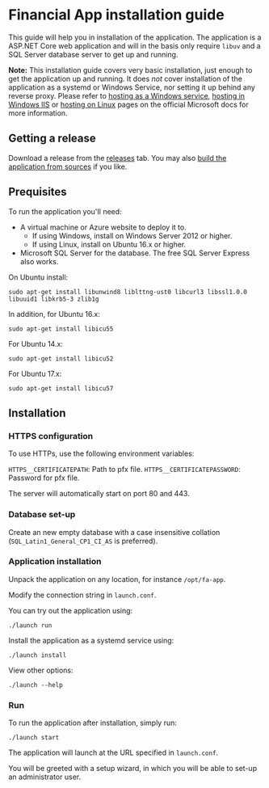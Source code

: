# Financial App installation guide

This guide will help you in installation of the application. The application is a ASP.NET Core web application and will in the basis only require `libuv` and a SQL Server database server to get up and running.

**Note:** This installation guide covers very basic installation, just enough to get the application up and running. It does *not* cover installation of the application as a systemd or Windows Service, nor setting it up behind any reverse proxy. Please refer to [hosting as a Windows service](https://docs.microsoft.com/nl-nl/aspnet/core/hosting/windows-service), [hosting in Windows IIS](https://docs.microsoft.com/nl-nl/aspnet/core/publishing/iis?tabs=aspnetcore2x) or [hosting on Linux](https://docs.microsoft.com/nl-nl/aspnet/core/publishing/linuxproduction?tabs=aspnetcore2x) pages on the official Microsoft docs for more information.

## Getting a release
Download a release from the [releases](https://github.com/Sebazzz/financial-app/releases) tab. You may also [build the application from sources](Building-from-sources.md) if you like.

## Prequisites

To run the application you'Il need:

* A virtual machine or Azure website to deploy it to.
   * If using Windows, install on Windows Server 2012 or higher.
   * If using Linux, install on Ubuntu 16.x or higher.
* Microsoft SQL Server for the database. The free SQL Server Express also works.

On Ubuntu install:

    sudo apt-get install libunwind8 liblttng-ust0 libcurl3 libssl1.0.0 libuuid1 libkrb5-3 zlib1g

In addition, for Ubuntu 16.x:

	sudo apt-get install libicu55

For Ubuntu 14.x:

	sudo apt-get install libicu52

For Ubuntu 17.x:

	sudo apt-get install libicu57

## Installation

### HTTPS configuration
To use HTTPs, use the following environment variables:

`HTTPS__CERTIFICATEPATH`: Path to pfx file.
`HTTPS__CERTIFICATEPASSWORD`: Password for pfx file.

The server will automatically start on port 80 and 443.

### Database set-up
Create an new empty database with a case insensitive collation (`SQL_Latin1_General_CP1_CI_AS` is preferred).

### Application installation
Unpack the application on any location, for instance `/opt/fa-app`.

Modify the connection string in `launch.conf`.

You can try out the application using:

    ./launch run

Install the application as a systemd service using:

    ./launch install

View other options:

    ./launch --help

### Run
To run the application after installation, simply run:

    ./launch start

The application will launch at the URL specified in `launch.conf`. 

You will be greeted with a setup wizard, in which you will be able to set-up an administrator user. 